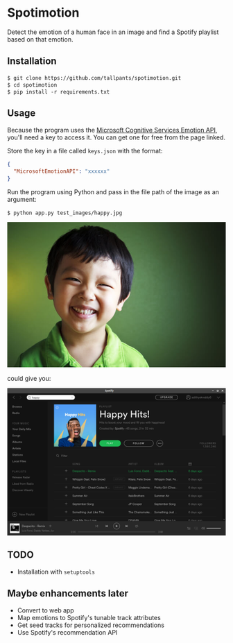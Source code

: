 # Spotimotion

Detect the emotion of a human face in an image and find a Spotify playlist based on that emotion.

## Installation

```
$ git clone https://github.com/tallpants/spotimotion.git
$ cd spotimotion
$ pip install -r requirements.txt
```

## Usage

Because the program uses the [Microsoft Cognitive Services Emotion API](https://www.microsoft.com/cognitive-services/en-us/emotion-api), you'll need a key to access it. You can get one for free from the page linked.

Store the key in a file called `keys.json` with the format:

```json
{
  "MicrosoftEmotionAPI": "xxxxxx"
}
```

Run the program using Python and pass in the file path of the image as an argument:

```
$ python app.py test_images/happy.jpg
```

![happy.jpg](test_images/happy.jpg)

could give you:

![screenshot](test_images/screenshot.png)

## TODO

* Installation with `setuptools`

## Maybe enhancements later

* Convert to web app
* Map emotions to Spotify's tunable track attributes
* Get seed tracks for personalized recommendations
* Use Spotify's recommendation API